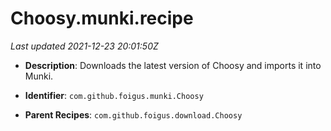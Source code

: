 # Choosy.munki.recipe

_Last updated 2021-12-23 20:01:50Z_

- **Description**: Downloads the latest version of Choosy and imports it into Munki.

- **Identifier**: `com.github.foigus.munki.Choosy`

- **Parent Recipes**: `com.github.foigus.download.Choosy`
